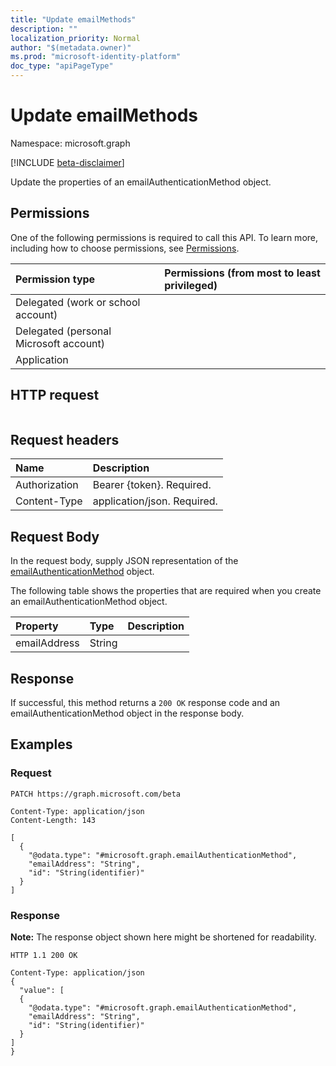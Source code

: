 ```yaml
---
title: "Update emailMethods"
description: ""
localization_priority: Normal
author: "$(metadata.owner)"
ms.prod: "microsoft-identity-platform"
doc_type: "apiPageType"
---
```


# Update emailMethods

Namespace: microsoft.graph

[!INCLUDE [beta-disclaimer](../../includes/beta-disclaimer.md)]

Update the properties of an emailAuthenticationMethod object.

## Permissions

One of the following permissions is required to call this API. To learn more, including how to choose permissions, see [Permissions](/graph/permissions-reference).

| Permission type                        | Permissions (from most to least privileged) |
| :------------------------------------- | :------------------------------------------ |
| Delegated (work or school account)     |                                             |
| Delegated (personal Microsoft account) |                                             |
| Application                            |                                             |

## HTTP request

<!-- {
  "blockType": "ignored"
}
-->

```http

```

## Request headers

| Name          | Description                 |
| :------------ | :-------------------------- |
| Authorization | Bearer {token}. Required.   |
| Content-Type  | application/json. Required. |

## Request Body

In the request body, supply JSON representation of the [emailAuthenticationMethod](../resources/-emailauthenticationmethod.md) object.

<!-- Actions and Functions -->

<!-- CRUD Methods -->

The following table shows the properties that are required when you create an emailAuthenticationMethod object.

| Property     | Type   | Description |
| :----------- | :----- | :---------- |
| emailAddress | String |             |

## Response

If successful, this method returns a `200 OK` response code and an emailAuthenticationMethod object in the response body.

## Examples

### Request

<!-- {
  "blockType": "request",
  "name": "update_emailmethods"
}
-->

```http
PATCH https://graph.microsoft.com/beta

Content-Type: application/json
Content-Length: 143

[
  {
    "@odata.type": "#microsoft.graph.emailAuthenticationMethod",
    "emailAddress": "String",
    "id": "String(identifier)"
  }
]

```

### Response

**Note:** The response object shown here might be shortened for readability.

<!-- {
  "blockType": "response",
  "truncated": true,
  "@odata.type": "$(this.ReturnTypeFullName)"
}
-->

```http
HTTP 1.1 200 OK

Content-Type: application/json
{
  "value": [
  {
    "@odata.type": "#microsoft.graph.emailAuthenticationMethod",
    "emailAddress": "String",
    "id": "String(identifier)"
  }
]
}

```
